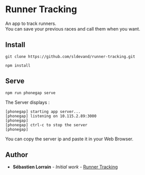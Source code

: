 Runner Tracking
=============
An app to track runners. <br>
You can save your previous races and call them when you want.

## Install

    git clone https://github.com/sldevand/runner-tracking.git

    npm install

## Serve
    npm run phonegap serve

The Server displays :
```
[phonegap] starting app server...
[phonegap] listening on 10.115.2.89:3000
[phonegap]
[phonegap] ctrl-c to stop the server
[phonegap]
```
You can copy the server ip and paste it in your Web Browser.

## Author
* **Sébastien Lorrain** - *Initial work* - [Runner Tracking](https://github.com/sldevand/runner-tracking.git)